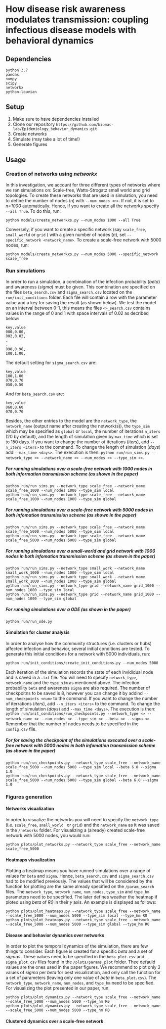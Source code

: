 # How disease risk awareness modulates transmission: coupling infectious disease models with behavioral dynamics

## Dependencies
    python 3.7
    pandas
    numpy
    scipy
    networkx
    python-louvian 

## Setup
1. Make sure to have dependencies installed
2. Clone our repository `https://github.com/biomac-lab/Epidemiology_behavior_dynamics.git`
3. Create networks
4. Simulate (may take a lot of time!)
5. Generate figures

## Usage

### Creation of networks using *networkx*

In this investigation, we account for three different types of networks where we ran simulations on: Scale-free, Watts-Strogatz small world and grid topologies. To create these networks that are used in simulation, you need to define the number of nodes (*n*) with `--num_nodes <n>`. If not, it is set to *n=1000* automatically. Hence, if you want to create all the networks specify `--all True`. To do this, run:

    python models/create_networkxs.py --num_nodes 1000 --all True 

Conversely, if you want to create a specific network (say `scale_free`, `small_world` or `grid` ) with a given number of nodes (*n*), set `--specific_network <network_name>`. To create a scale-free network with 5000 nodes, run:

    python models/create_networkxs.py --num_nodes 5000 --specific_network scale_free

### Run simulations

In order to run a simulation, a combination of the infection probability (*beta*) and awareness (*sigma*) must be given. This combination are specified on the files `beta_search.csv` and `sigma_search.csv` located on the `run/init_conditions` folder. Each file will contain a row with the parameter value and a key for saving the result (as shown below). We test the model on an interval between 0-1, this means the files `<>_search.csv` contains values in the range of 0 and 1 with space intervals of 0.02 as decribed below:

    key,value
    000,0.00,
    002,0.02,
    .
    .
    098,0.98,
    100,1.00,

The default setting for `sigma_search.csv` are:

    key,value
    100,1.00
    070,0.70
    050,0.50

And for `beta_search.csv` are:

    key,value
    060,0.60
    070,0.70

Besides, the other entries to the model are the `network_type`, the `network_name` (output name after creating the network(s)), the `type_sim` which may be specified as `global` or `local`, the number of iterations `n_iters` (20 by default), and the length of simulation given by `max_time` which is set to 150 days. If you want to change the number of iterations (*iters*), add `--n_iters <iters>` to the command. To change the length of simulation (*days*) add `--max_time <days>`. The execution is then: `python run/run_sims.py --network_type <> --network_name <> --num_nodes <> --type_sim <>`.

##### For running simulations over a scale-free network with 1000 nodes in both information transmission scheme (as shown in the paper)

    python run/run_sims.py --network_type scale_free --network_name scale_free_1000 --num_nodes 1000 --type_sim local
    python run/run_sims.py --network_type scale_free --network_name scale_free_1000 --num_nodes 1000 --type_sim global

##### For running simulations over a scale-free network with 5000 nodes in both infomation transmission scheme (as shown in the paper)

    python run/run_sims.py --network_type scale_free --network_name scale_free_5000 --num_nodes 5000 --type_sim local
    python run/run_sims.py --network_type scale_free --network_name scale_free_5000 --num_nodes 5000 --type_sim global

##### For running simulations over a small-world and grid network with 1000 nodes in both infomation transmission scheme (as shown in the paper)

    python run/run_sims.py --network_type small_work --network_name small_work_1000 --num_nodes 1000 --type_sim local
    python run/run_sims.py --network_type small_work --network_name small_work_1000 --num_nodes 1000 --type_sim global
    python run/run_sims.py --network_type grid --network_name grid_1000 --num_nodes 1000 --type_sim local
    python run/run_sims.py --network_type grid --network_name grid_1000 --num_nodes 1000 --type_sim global

##### For running simulations over a ODE (as shown in the paper)

    python run/run_ode.py

#### Simulation for cluster analysis

In order to analyse how the community structures (i.e. clusters or hubs) affected infection and behavior, several initial conditions are tested. To generate this initial conditions for a network with 5000 individuals, run:

    python run/init_conditions/create_init_conditions.py --num_nodes 5000

Each iteration of the simulation records the state of each invididual node and is saved in a `.txt` file. You will need to specify `network_type`, `network_name` and the `type_sim` as mentioned above. The infection probability `beta` and awareness `sigma` are also required. The number of checkpoitns to be saved is 8, however you can change it by addind `--num_checkpoints <num>` to the command. If you want to change the number of iterrations (*iters*), add `--n_iters <iters>` to the command. To change the length of simulation (*days*) add `--max_time <days>`. The execution is then: `python run/init_conditions/run_checkpoints.py --network_type <> --network_name <> --num_nodes <> --type_sim <> --beta <> --sigma <>`. Remember that the number of nodes needs to be specified in the `config.csv` file.

##### For for saving the checkpoint of the simulations executed over a scale-free network with 5000 nodes in both infomation transmission scheme (as shown in the paper)

    python run/run_checkpoints.py --network_type scale_free --network_name scale_free_5000 --num_nodes 5000 --type_sim local --beta 6.0 --sigma 1.0
    python run/run_checkpoints.py --network_type scale_free --network_name scale_free_5000 --num_nodes 5000 --type_sim global --beta 6.0 --sigma 1.0

### Figures generation

#### Networks visualization

In order to visualize the networks you will need to specify the `network_type` (i.e.  `scale_free`, `small_world ` or `grid`) and the `network_name` as it was saved in the `/networks` folder. For visualizing a (already) created scale-free network with 5000 nodes, you would run:

    python plots/plot_networks.py --network_type scale_free --network_name scale_free_5000

#### Heatmaps visualization

Plotting a heatmap means you have runned simulations over a range of values for `beta` and `sigma`. Hence, `beta_search.csv` and `sigma_search.csv` had to be modified previously. The values that will be considered by the function for plotting are the same already specified on the `/param_search` files. The `network_type`, `network_name`, `num_nodes`, `type_sim` and `type_hm` parameters need to be specified. The later defines weather the heatmap if ploted using *beta* of *R0* in their *y* axis. An example is displayed as follows:

    python plots/plot_heatmaps.py --network_type scale_free --network_name --scale_free_5000 --num_nodes 5000 --type_sim local --type_hm R0
    python plots/plot_heatmaps.py --network_type scale_free --network_name --scale_free_5000 --num_nodes 5000 --type_sim global --type_hm R0

#### Disease and behavior dynamics over networks

In order to plot the temporal dynamics of the simulation, there are few things to consider. Each figure is created for a specific *beta* and a set of *sigmas*. These values need to be specified in the `beta_plot.csv` and `sigma_plot.csv` files found in the `/plots/params_plot` folder. Thee defauld values are the ones used in the paper figures. We recommend to plot only 3 values of *sigma* per *beta* for best visualization, and only call the function for a set of parameters (leaving only one value of *beta* in `beta_plot.csv`). The `network_type`, `network_name`, `num_nodes`, and `type_hm` need to be specified. For visualizing the plot presented in our paper, run:

    python plots/plot_dynamics.py --network_type scale_free --network_name --scale_free_5000 --num_nodes 5000 --type_hm R0
    python plots/plot_dynamics.py --network_type scale_free --network_name --scale_free_5000 --num_nodes 5000 --type_hm R0

#### Clustered dynamics over a scale-free network



